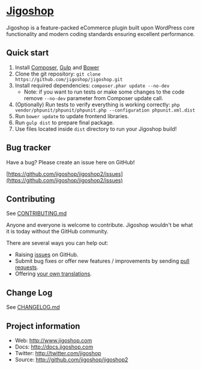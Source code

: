 # [Jigoshop](http://www.jigoshop.com)

Jigoshop is a feature-packed eCommerce plugin built upon WordPress core functionality and modern coding standards ensuring excellent performance.

## Quick start

1. Install [Composer](http://getcomposer.org), [Gulp](http://gulpjs.com) and [Bower](http://bower.io/)
2. Clone the git repository: `git clone https://github.com/jigoshop/jigoshop.git`
3. Install required dependencies: `composer.phar update --no-dev`
    * Note: if you want to run tests or make some changes to the code remove `--no-dev` parameter from Composer update call.
4. (Optionally) Run tests to verify everything is working correctly: `php vendor/phpunit/phpunit/phpunit.php --configuration phpunit.xml.dist`
5. Run `bower update` to update frontend libraries.
6. Run `gulp dist` to prepare final package.
7. Use files located inside `dist` directory to run your Jigoshop build!

## Bug tracker

Have a bug? Please create an issue here on GitHub!

[https://github.com/jigoshop/jigoshop2/issues](https://github.com/jigoshop/jigoshop2/issues)

## Contributing

See [CONTRIBUTING.md](CONTRIBUTING.md)

Anyone and everyone is welcome to contribute. Jigoshop wouldn't be what it is today without the GitHub community.

There are several ways you can help out:

* Raising [issues](https://github.com/jigoshop/jigoshop2/issues) on GitHub.
* Submit bug fixes or offer new features / improvements by sending [pull requests](http://help.github.com/send-pull-requests/).
* Offering [your own translations](https://os958g2.oneskyapp.com).

## Change Log

See [CHANGELOG.md](CHANGELOG.md)

## Project information

* Web: http://www.jigoshop.com
* Docs: http://docs.jigoshop.com
* Twitter: http://twitter.com/jigoshop
* Source: http://github.com/jigoshop/jigoshop2
